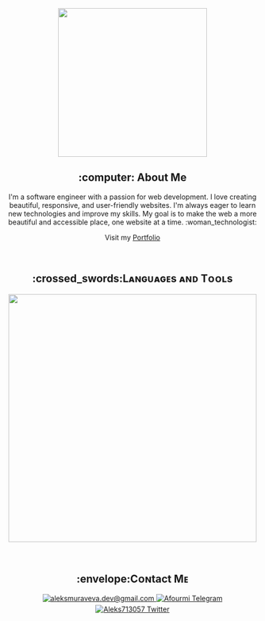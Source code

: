 
<div align="center">
<img src="https://i.giphy.com/media/v1.Y2lkPTc5MGI3NjExMmM2cGFtN2NkNTBhZWg1c3h4emprbWdqODBlOGQ0d3F1NnlmNzV0ZyZlcD12MV9pbnRlcm5hbF9naWZfYnlfaWQmY3Q9Zw/dNgK7Ws7y176U/giphy.gif" width="300"/>
</div>

<div align="center">
    <h2> :computer: About Me</h2>
    <p>I'm a software engineer with a passion for web development. I love creating beautiful, responsive, and user-friendly websites. I'm always eager to learn new technologies and improve my skills. My goal is to make the web a more beautiful and accessible place, one website at a time. :woman_technologist: </p>
    <p>Visit my <a href="https://aleksmuraveva.web.app" target="_blank">Portfolio</a></p>
</div>

</br>

<h2 align="center">:crossed_swords:Lᴀɴɢᴜᴀɢᴇs ᴀɴᴅ Tᴏᴏʟs</h2> 
<p align="center">
<img width="500px"  src="https://skillicons.dev/icons?i=react,js,html,css,typescript,php,mysql,vue,vite,git,sublime,gulp,figma,scss&perline=7"  />
</p>

</br>

<h2 align="center">:envelope:Cᴏɴtact Mᴇ</h2>
<div align="center"> 
<a href="mailto:aleksmuraveva.dev@gmail.com" target="_blank">
<img src="https://img.shields.io/badge/Gmail-D14836?style=for-the-badge&logo=gmail&logoColor=white" alt=aleksmuraveva.dev@gmail.com mail style="margin-bottom: 5px;" />
</a>

<a href="https://t.me/Afourmi" target="_blank">
<img src="https://img.shields.io/badge/Telegram-2CA5E0?style=for-the-badge&logo=telegram&logoColor=white" alt="Afourmi Telegram">
</a>

<a href="https://twitter.com/Aleks713067" target="_blank">
<img src="https://img.shields.io/badge/Twitter-1DA1F2?style=for-the-badge&logo=twitter&logoColor=white" alt="Aleks713057 Twitter" style="margin-bottom: 5px;" />
</a>
</div>
